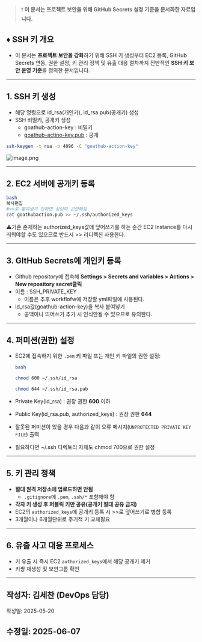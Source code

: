> ❗ **이 문서는 프로젝트 보안을 위해 GitHub Secrets 설정 기준을 문서화한 자료입니다.**
> 

## ♦️ **SSH 키 개요**

- 이 문서는 **프로젝트 보안을 강화**하기 위해 SSH 키 생성부터 EC2 등록, GitHub Secrets 연동, 권한 설정, 키 관리 정책 및 유출 대응 절차까지 전반적인 **SSH 키 보안 운영 기준**을 정의한 문서입니다.

---

## 1. SSH 키 생성

- 해당 명령으로 id_rsa(개인키), id_rsa.pub(공개키) 생성
- SSH 비밀키, 공개키 생성
    - goathub-action-key : 비밀키
    - [goathub-actino-key.pub](http://goathub-actino-key.pub) : 공개

```bash
ssh-keygen -t rsa -b 4096 -C "goathub-action-key"
```

![image.png](attachment:671d0889-f60e-45c3-b2f1-fa6a931cf666:image.png)

---

## 2. EC2 서버에 공개키 등록

```bash
bash
복사편집
#>>로 붙여넣기 안하면 상당히 곤란해짐
cat goathubaction.pub >> ~/.ssh/authorized_keys
```

⚠️기존 존재하는 authorized_keys값에 덮어쓰기를 하는 순간 EC2 Instance를 다시 띄워야할 수도 있으므로 반드시 >> 리디렉션 사용한다.

---

## 3. GItHub Secrets에 개인키 등록

- Github repository에 접속해 
**Settings > Secrets and variables > Actions > New repository secret클릭**
- 이름 : SSH_PRIVATE_KEY
    - 이름은 추후 workflofw에 저장할 yml파일에 사용된다.
- id_rsa값(goathub-action-key)을 복사 붙여넣기
    - 공백이나 띄어쓰기 추가 시 인식안될 수 있으므로 유의한다.

---

## 4. **퍼미션(권한) 설정**

- EC2에 접속하기 위한 `.pem` 키 파일 또는 개인 키 파일의 권한 설정:
    
    ```bash
    bash
    
    chmod 600 ~/.ssh/id_rsa
    
    chmod 644 ~/.ssh/id_rsa.pub
    ```
    
- Private Key(id_rsa) : 권장 권한 **600** 이하
- Public Key(id_rsa.pub, authorized_keys) : 권장 권한 **644**
- 잘못된 퍼미션이 있을 경우 다음과 같이 오류 메시지(`UNPROTECTED PRIVATE KEY FILE`)  출력
- 필요하다면 ~/.ssh 디렉토리 자체도 chmod 700으로 권한 설정

---

## 5. **키 관리 정책**

- **절대 원격 저장소에 업로드하면 안됨**
    - `.gitignore`에 `.pem`, `.ssh/*` 포함해야 함
- **각자 키 생성 후 퍼블릭 키만 공유(공개키 절대 공유 금지)**
- EC2의 `authorized_keys`에 공개키 등록 시 >>로 덮어쓰기로 병합 등록
- 3개월이나 6개월단위로 주기적 키 교체필요

---

## 6. **유출 사고 대응 프로세스**

- 키 유출 시 즉시 EC2 `authorized_keys`에서 해당 공개키 제거
- 키쌍 재생성 및 보안그룹 확인

---

## 작성자: 김세찬 (DevOps 담당)
작성일: 2025-05-20

## 수정일: 2025-06-07